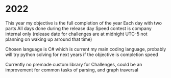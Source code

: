 # 2022

This year my objective is the full completion of the year
Each day with two parts
All days done during the release day
Speed contest is company internal only (release date for challenges are at midnight UTC-5 not planning on waking up arround that time)

Chosen language is C# which is current my main coding language, probably will try python solving for next years if the objective is completion speed

Currently no premade custom library for Challenges, could be an improvement for common tasks of parsing, and graph traversal
